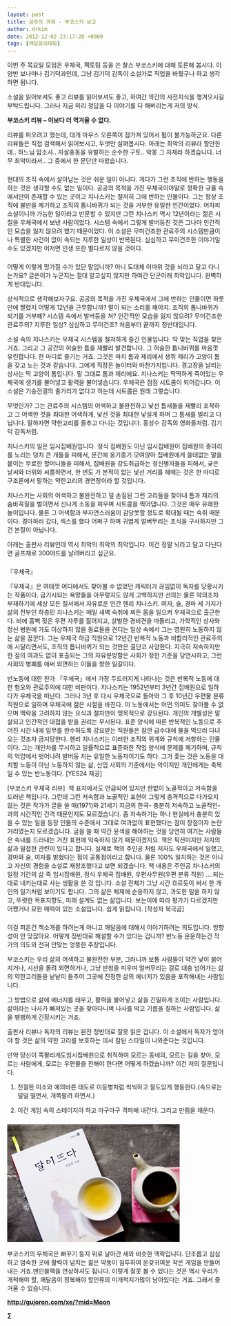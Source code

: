 ```yaml
---
layout: post
title: 금주의 과제 - 부코스키 보고
author: drkim
date: 2012-12-02 23:17:20 +0900
tags: [깨달음의대화]
---
```

 이번 주 목요일 모임은 우체국, 팩토텀 등을 쓴 찰스 부코스키에 대해 토론해 봅시다. 이 양반 보나마나 김기덕과인데, 그냥 김기덕 감독이 소설가로 직업을 바꿨구나 하고 생각하면 됩니다. 

 소설을 읽어보셔도 좋고 리뷰를 읽어보셔도 좋고, 하여간 약간의 사전지식을 챙겨오시길 부탁드립니다. 그러나 지금 미리 정답을 다 이야기를 다 해버리는게 저의 방식. 



**부코스키 리뷰 – 이보다 더 역겨울 수 없다.**

 리뷰를 퍼오려고 했는데, 대개 마우스 오른쪽이 잠가져 있어서 펌이 불가능하군요. 다른 리뷰들은 직접 검색해서 읽어보시고, 두엇만 살펴봅시다. 아래는 최악의 리뷰라 할만한데.. 하느님 맙소사.. 자살충동을 유발하는 순수한 구토.. 악몽 그 자체라 하겠습니다. 너무 최악이라서.. 그 중에서 한 문단만 따왔습니다. 

 ### 

 현대의 조직 속에서 살아남는 것은 쉬운 일이 아니다. 게다가 그런 조직에 반하는 행동을 하는 것은 생각할 수도 없는 일이다. 공공의 목적을 가진 우체국이야말로 정확한 규율 속에서만이 존재할 수 있는 곳이고 치나스키는 철저히 그에 반하는 인물이다. 그는 항상 조직에 불만을 제기하고 조직의 톱니바퀴가 되는 것을 거부한 유일한 인간이었다. 어차피 소설이니까 가능한 일이라고 반문할 수 있지만 그런 치나스키 역시 12년이라는 젊은 시절을 우체국에서 보낸 사람이었다. 시스템 속에서 그렇게 발버둥친 것은 그나마 인간적인 모습을 잃지 않으려 했기 때문이었다. 이 소설은 무미건조한 관료주의 시스템만큼이나 특별한 사건이 없이 속되는 지루한 일상이 반복된다. 심심하고 무미건조한 이야기일 수도 있겠지만 어저면 인생 또한 별다르지 않을 것이다. 

 ### 



어떻게 이렇게 망가질 수가 있단 말입니까? 아니 도대체 이따위 것을 뇌라고 달고 다니는가요? 글쓴이가 누군지는 절대 알고싶지 않지만 하여간 단군이래 최악입니다. 완벽하게 반대입니다. 

  


상식적으로 생각해보자구요. 공공의 목적을 가진 우체국에서 그에 반하는 인물이면 하룻만에 짤렸지 어떻게 12년을 근무합니까? 말이 되는 소리를 해야지. 조직의 톱니바퀴가 되기를 거부해? 시스템 속에서 발버둥을 쳐? 인간적인 모습을 잃지 않으려? 무미건조한 관료주의? 지루한 일상? 심심하고 무미건조? 처음부터 끝까지 정반대입니다. 

 소설 속의 치나스키는 우체국 시스템을 철저하게 즐긴 인물입니다. 딱 맞는 직업을 찾은 거죠. 그리고 그 공간의 허술한 틈을 재빨리 발견합니다. 그 허술한 톱니바퀴를 마음껏 유린합니다. 한 마디로 즐기는 거죠. 그것은 마치 톰과 제리에서 생쥐 제리가 고양이 톰을 갖고 노는 것과 같습니다. 그에게 직장은 놀이터와 마찬가지입니다. 경고장을 날리는 상사는 딱 고양이 톰입니다. 말 그대로 톰과 제리에요. 치나스키는 딱딱하게 죽어있는 우체국에 생기를 불어넣고 활력을 불어넣습니다. 우체국은 점점 시트콤이 되어갑니다. 이 소설은 기승전결의 줄거리가 없다고 하는데 시트콤은 원래 그렇습니다. 

 무엇인가? 그는 관료주의 시스템의 어색하고 불완전하고 낯선 틈새들을 재빨리 포착하고 그 어색한 것을 최대한 어색하게, 낯선 것을 최대한 낯설게 하며 그 틈새를 벌리고 다닙니다. 말하자면 약한고리를 들추고 다니는 것입니다. 홍상수 감독의 영화들처럼. 김기덕 감독처럼. 

 치나스키의 일은 임시집배원입니다. 정식 집배원도 아닌 임시집배원이 집배원의 종아리를 노리는 덩치 큰 개들을 피해서, 문간에 옹기종기 모여앉아 집배원에게 쓸데없는 말을 붙이는 무료한 할머니들을 피해서, 집배원을 강도취급하는 정신병자들을 피해서, 궂은 날씨와 더위와 씨름하면서, 한 번도 가 본적이 없는 낯선 거리를 헤매는 것은 한 마디로 구조론에서 말하는 약한고리의 경연장이라 할 것입니다. 

 치나스키는 사회의 어색하고 불완전하고 덜 손질된 그런 고리들을 찾아내 톰과 제리의 숨바꼭질을 벌이면서 신나게 소동을 피우며 시트콤을 찍어댑니다. 그것은 매우 유쾌한 놀이입니다. 물론 그 어색함과 부자연스러움이 감당못할 정도로 확대될 때는 숙취 때문이다. 경마하러 갔다, 섹스를 했다 어쩌구 하며 귀엽게 얼버무리는 초식을 구사하지만 그건 본질이 아닙니다. 

 아래는 출판사 리뷰인데 역시 최악의 최악의 최악입니다. 이건 정말 뇌라고 달고 다닌다면 골프채로 300야드를 날려버리고 싶군요. 



###



『우체국』

『우체국』은 여태껏 어디에서도 찾아볼 수 없었던 캐릭터가 끊임없이 독자를 당황시키는 작품이다. 금기시되는 욕망들을 아무렇지도 않게 고백하지만 선의는 물론 악의조차 부재하기에 세상 모든 질서에서 자유로운 인간 헨리 치나스키. 여자, 술, 경마 세 가지가 삶의 전부인 하층민 치나스키는 매일 새벽 숙취에 찌든 몸을 일으켜 우체국으로 출근한다. 비에 흠뻑 젖은 우편 자루를 짊어지고, 살벌한 경비견을 따돌리고, 가학적인 상사와 정신 병원에 가도 이상하지 않을 동료들을 견디는 일상 속에서 그는 영원히 노동하지 않는 삶을 꿈꾼다. 그는 우체국 하급 직원으로 12년간 반복적 노동과 비합리적인 관료주의에 시달리면서도, 조직의 톱니바퀴가 되는 것만은 결단코 사양한다. 지극히 저속하지만 한 점의 여과도 없이 표출되는 그의 자유분방함은 사회가 정한 기준을 당연시하고, 그런 사회의 병폐를 애써 외면하는 이들을 향한 일갈이다. 

 반노동에 대한 찬가 「우체국」에서 가장 두드러지게 나타나는 것은 반복적 노동에 대한 혐오와 관료주의에 대한 비판이다. 치나스키는 1952년부터 3년간 집배원으로 일하다가 우체국을 떠난다. 그러나 3년 후 다시 우체국으로 돌아와 그 후 10년간 우편물 분류 직원으로 일하며 우체국에 젊은 시절을 바친다. 이 노동에서는 어떤 의미도 찾아볼 수 없으며 맥락을 고려하지 않는 요식과 절차만이 맹목적으로 강요된다. 개인의 개별성은 말살되고 인간적인 대접을 받을 권리는 무시된다. 표준 양식에 따른 반복적인 노동으로 주어진 시간 내에 임무를 완수하도록 강요받는 직원들은 잠깐 급수대에 물을 먹으러 다녀오는 것조차 금지당한다. 헨리 치나스키는 이러한 조직의 위계와 규칙에 저항하는 인물이다. 그는 개인차를 무시하고 일률적으로 표준화한 작업 양식에 문제를 제기하며, 규칙의 억압에서 벗어나려 발버둥 치는 유일한 노동자이기도 하다. 그가 좇는 것은 노동을 대치할 노동이 아닌 노동하지 않는 삶, 산업 사회의 기준에서는 악이지만 개인에게는 축복일 수 있는 반노동이다. [YES24 제공] 

 [부코스키 우체국 리뷰] ﻿ 책 표지에서도 언급되어 있지만 한없이 노골적이고 저속함을 드러낸 책입니다. 그런데 그런 저속함과 노골적인 표현이 그렇게 충격적으로 다가오지 않는 것은 작가가 글을 쓸 때(1971)와 21세기 지금의 한국- 충분히 저속하고 노골적인- 과의 시간적인 간격 때문인지도 모르겠습니다. 좀 저속하기는 하나 현실에서 충분히 있을 수 있는 일을 등장 인물의 수준에서 그대로 여과없이 표현했다는 점이 장점이자 논란 거리였는지 모르겠습니다. 글을 쓸 때 약간 윤색을 해야하는 것을 당연히 여기는 사람들은 속내를 드러내는 거친 표현에 익숙하지 않기 때문이겠지요. 책은 픽션이지만 저자의 삶과 밀접한 관련이 있다고 합니다. 실제로 책의 주인공 처럼 저자도 우체국에서 일했고, 경마와 술, 여자를 밝혔다는 점이 공통점이라고 합니다. 물론 100% 일치하는 것은 아니고 자신의 경험을 소설로 재창조했다고 보면 되겠습니다. 책 내용은 주인공 차나스키의 일정 기간의 삶 즉 임시집배원, 정식 우체국 집배원, 우편사무원(우편 분류 직원) ....되는대로 내키는대로 사는 생활을 쓴 것 입니다. 소설 전체가 그냥 시간 흐르듯이 써서 한 개인의 일기처럼 보이기도 합니다. 그의 삶은 체제에 순응하지 않고, 과도한 일을 하지 않고, 뚜렷한 목표지향도, 미래 설계도 없는 삶입니다. 보는이에 따라 평가가 다르겠지만 어쨌거나 묘한 매력이 있는 소설입니다. 쉽게 읽힙니다. [작성자 북극곰] 



###



이걸 퍼온건 책소개를 하려는게 아니고 깨달음에 대해서 이야기하려는 의도입니다. 방향성이 안 맞잖아요. 어떻게 정반대로 해설할 수가 있다는 겁니까? 반노동 운운하는건 작가의 의도와 전혀 안맞는 엉뚱한 주장입니다. 



부코스키는 우리 삶의 어색하고 불완전한 부분, 그러니까 보통 사람들이 약간 낯이 붉어지거나, 시선을 돌려 외면하거나, 그냥 딴청을 피우며 얼버무리는 걸로 대충 넘어가는 삶의 약한고리들을 낱낱이 들추어 그곳에 진정한 삶의 에너지가 있음을 포착해내는 사람입니다.

  


그 방법으로 삶에 에너지를 태우고, 활력을 불어넣고 삶을 긴밀하게 조이는 사람입니다. 삶이라는 나사가 빠져있는 곳을 찾아다니며 나사를 박고 기름을 칠하는 사람입니다. 삶을 팽팽하게 긴장시키는 거죠.

  


출판사 리뷰나 독자의 리뷰는 완전 정반대로 잘못 읽은 겁니다. 이 소설에서 독자가 얻어야 할 것은 삶의 약한 고리를 보호하는 데서 참된 스타일이 나와준다는 것입니다. 



만약 당신이 쪽팔리게도임시집배원으로 취직하여 모르는 동네의, 모르는 길을 찾아, 모르는 사람에게, 모르는 우편물을 전해야 한다면 어떻게 하겠습니까? 이건 저의 질문입니다. 



1) 친절한 미소와 예의바른 태도로 이등병처럼 씩씩하고 절도있게 행동한다.(속으로는 덜덜 떨면서, 개쪽팔려 하면서.) 

2) 이건 게임 속의 스테이지야 하고 마구마구 격파해 내간다. 그리고 만렙을 채운다. 



 ###


  





  ![](/files/attach/images/198/187/283/345678.jpg)


 부코스키의 우체국은 뻐꾸기 둥지 위로 날아간 새와 비슷한 맥락입니다. 단조롭고 심심하고 엄숙한 곳에 활력이 넘치는 젊은 악동이 침투하여 온갖귀여운 작은 게임을 만들어내는 거죠.맨인블랙을 연상하셔도 됩니다. 이렇게 잘못 볼 수 있다는 것은 역시 우리가 개척해야 할, 깨달음이 정복해야 할인류의 미개척지가많이 남아있다는 거죠. 그래서 즐거울 수 있습니다. 







**http://gujoron.com/xe/?mid=Moon**  


**∑**